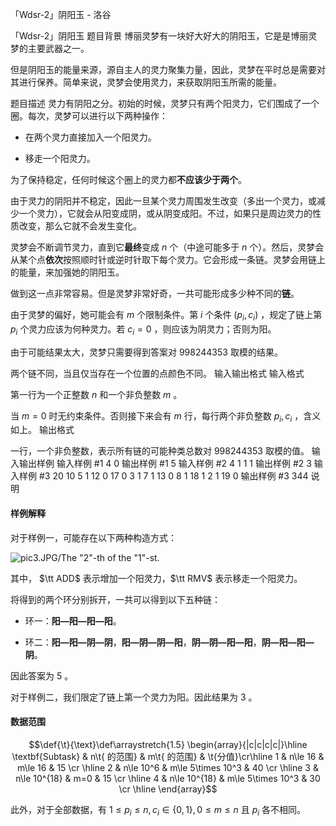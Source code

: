 



「Wdsr-2」阴阳玉 - 洛谷














「Wdsr-2」阴阳玉
题目背景
博丽灵梦有一块好大好大的阴阳玉，它是是博丽灵梦的主要武器之一。

但是阴阳玉的能量来源，源自主人的灵力聚集力量，因此，灵梦在平时总是需要对其进行保养。简单来说，灵梦会使用灵力，来获取阴阳玉所需的能量。


题目描述
灵力有阴阳之分。初始的时候，灵梦只有两个阳灵力，它们围成了一个圈。每次，灵梦可以进行以下两种操作：

- 在两个灵力直接加入一个阳灵力。

- 移走一个阳灵力。

为了保持稳定，任何时候这个圈上的灵力都**不应该少于两个**。

由于灵力的阴阳并不稳定，因此一旦某个灵力周围发生改变（多出一个灵力，或减少一个灵力），它就会从阳变成阴，或从阴变成阳。不过，如果只是周边灵力的性质改变，那么它就不会发生变化。

灵梦会不断调节灵力，直到它**最终**变成 $n$ 个（中途可能多于 $n$ 个）。然后，灵梦会从某个点**依次**按照顺时针或逆时针取下每个灵力。它会形成一条链。灵梦会用链上的能量，来加强她的阴阳玉。

做到这一点非常容易。但是灵梦非常好奇，一共可能形成多少种不同的**链**。

由于灵梦的偏好，她可能会有 $m$ 个限制条件。第 $i$ 个条件 $(p_i,c_i)$ ，规定了链上第 $p_i$ 个灵力应该为何种灵力。若 $c_i=0$ ，则应该为阴灵力；否则为阳。

由于可能结果太大，灵梦只需要得到答案对 $998244353$ 取模的结果。

两个链不同，当且仅当存在一个位置的点颜色不同。
输入输出格式
输入格式

第一行为一个正整数 $n$ 和一个非负整数 $m$ 。

当 $m=0$ 时无约束条件。否则接下来会有 $m$ 行，每行两个非负整数 $p_i,c_i$ ，含义如上。
输出格式

一行，一个非负整数，表示所有链的可能种类总数对 $998244353$ 取模的值。
输入输出样例
输入样例 #1
4 0
输出样例 #1
5
输入样例 #2
4 1
1 1
输出样例 #2
3
输入样例 #3
20 10
5 1
12 0
17 0
3 1
7 1
13 0
8 1
18 1
2 1
19 0
输出样例 #3
344
说明
#### 样例解释

对于样例一，可能存在以下两种构造方式：

![pic3.JPG/The "2"-th of the "1"-st.](https://i.loli.net/2020/07/17/VQn8MB7fxJsA1Rr.jpg)

其中， $\tt ADD$ 表示增加一个阳灵力，$\tt RMV$ 表示移走一个阳灵力。

将得到的两个环分别拆开，一共可以得到以下五种链：

- 环一：**阳—阳—阳—阳**。

- 环二：**阳—阳—阴—阴**，**阳—阴—阴—阳**，**阴—阴—阳—阳**，**阴—阳—阳—阴**。

因此答案为 $5$ 。

对于样例二，我们限定了链上第一个灵力为阳。因此结果为 $3$ 。

#### 数据范围

$$\def{\t}{\text}\def\arraystretch{1.5}
\begin{array}{|c|c|c|c|}\hline
\textbf{Subtask} & n\t{ 的范围} & m\t{ 的范围} & \t{分值}\cr\hline
1 & n\le 16 & m\le 16 & 15 \cr \hline
2 & n\le 10^6 &  m\le 5\times 10^3 & 40 \cr \hline
3 & n\le 10^{18} & m=0 & 15 \cr \hline
4 & n\le 10^{18} & m\le 5\times 10^3 & 30 \cr \hline
\end{array}$$

此外，对于全部数据，有 $1\le p_i\le n,c_i\in \{0,1\}, 0\le m\le n$ 且 $p_i$ 各不相同。






